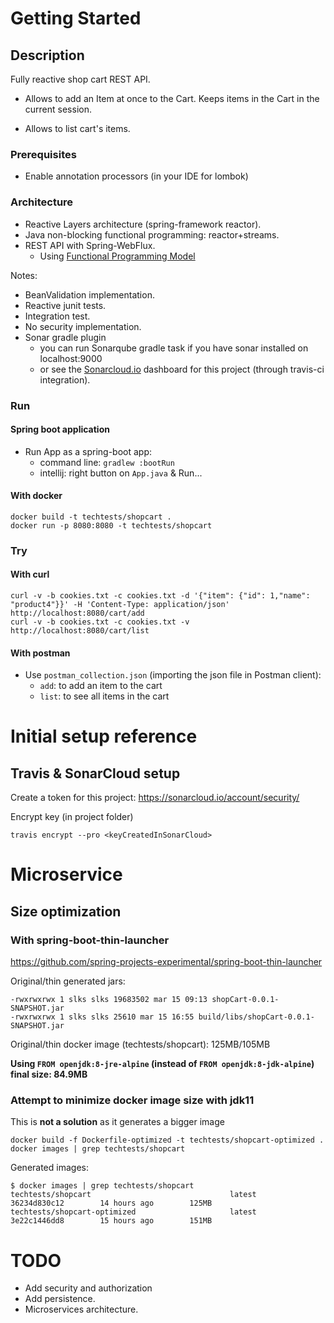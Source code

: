 
# Getting Started

## Description

Fully reactive shop cart REST API.

- Allows to add an Item at once to the Cart.  Keeps items in the Cart in the current session.

- Allows to list cart's items.

### Prerequisites
- Enable annotation processors (in your IDE for lombok)

### Architecture
- Reactive Layers architecture (spring-framework reactor).
- Java non-blocking functional programming: reactor+streams.
- REST API with Spring-WebFlux.
    - Using [Functional Programming Model](https://docs.spring.io/spring-framework/docs/5.0.0.BUILD-SNAPSHOT/spring-framework-reference/html/web-reactive.html#_functional_programming_model)

Notes:
- BeanValidation implementation.
- Reactive junit tests.
- Integration test.
- No security implementation.
- Sonar gradle plugin
    - you can run Sonarqube gradle task if you have sonar installed on localhost:9000
    - or see the [Sonarcloud.io](https://sonarcloud.io/dashboard?id=com.dgf%3AshopCart) dashboard for this project (through travis-ci integration).
  
### Run
#### Spring boot application
- Run App as a spring-boot app:
    - command line: `gradlew :bootRun`
    - intellij: right button on `App.java` & Run...
#### With docker

    docker build -t techtests/shopcart .
    docker run -p 8080:8080 -t techtests/shopcart
    
### Try
#### With curl

    curl -v -b cookies.txt -c cookies.txt -d '{"item": {"id": 1,"name": "product4"}}' -H 'Content-Type: application/json' http://localhost:8080/cart/add
    curl -v -b cookies.txt -c cookies.txt -v http://localhost:8080/cart/list
#### With postman
- Use `postman_collection.json` (importing the json file in Postman client):
    - `add`: to add an item to the cart
    - `list`: to see all items in the cart

# Initial setup reference

## Travis & SonarCloud setup

Create a token for this project: https://sonarcloud.io/account/security/

Encrypt key (in project folder)
    
    travis encrypt --pro <keyCreatedInSonarCloud>

# Microservice
## Size optimization
### With spring-boot-thin-launcher
https://github.com/spring-projects-experimental/spring-boot-thin-launcher

Original/thin generated jars:

    -rwxrwxrwx 1 slks slks 19683502 mar 15 09:13 shopCart-0.0.1-SNAPSHOT.jar
    -rwxrwxrwx 1 slks slks 25610 mar 15 16:55 build/libs/shopCart-0.0.1-SNAPSHOT.jar

Original/thin docker image (techtests/shopcart): 125MB/105MB

**Using `FROM openjdk:8-jre-alpine` (instead of `FROM openjdk:8-jdk-alpine`) final size: 84.9MB**

### Attempt to minimize docker image size with jdk11
This is **not a solution** as it generates a bigger image

    docker build -f Dockerfile-optimized -t techtests/shopcart-optimized .
    docker images | grep techtests/shopcart 

Generated images:

    $ docker images | grep techtests/shopcart
    techtests/shopcart                               latest               36234d830c12        14 hours ago        125MB
    techtests/shopcart-optimized                     latest               3e22c1446dd8        15 hours ago        151MB

# TODO
- Add security and authorization
- Add persistence.
- Microservices architecture.

